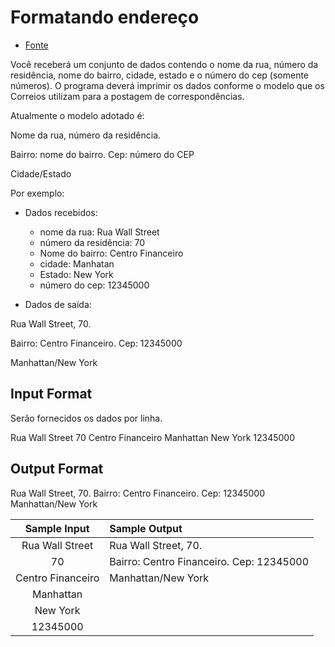 # Formatando endereço

  - [Fonte](http://thehuxley.com/problem/428)



Você receberá um conjunto de dados contendo o nome da rua, número da residência, nome do bairro, cidade, estado e o número do cep (somente números). O programa deverá imprimir os dados conforme o modelo que os Correios utilizam para a postagem de correspondências.

 

Atualmente o modelo adotado é:

Nome da rua, número da residência.

Bairro: nome do bairro. Cep: número do CEP

Cidade/Estado

 

Por exemplo:

  - Dados recebidos:
    - nome da rua: Rua Wall Street
    - número da residência: 70
    - Nome do bairro: Centro Financeiro
    - cidade: Manhatan
    - Estado: New York
    - número do cep: 12345000

  - Dados de saída:

Rua Wall Street, 70.

Bairro: Centro Financeiro. Cep: 12345000

Manhattan/New York

## Input Format

Serão fornecidos os dados por linha.

Rua Wall Street
70
Centro Financeiro
Manhattan
New York
12345000

## Output Format

Rua Wall Street, 70.
Bairro: Centro Financeiro. Cep: 12345000
Manhattan/New York

| Sample Input      | Sample Output                            |
| :---------------: | :--------------------------------------  |
| Rua Wall Street   | Rua Wall Street, 70.                     |
| 70                | Bairro: Centro Financeiro. Cep: 12345000 |
| Centro Financeiro | Manhattan/New York                       |
| Manhattan         |
| New York          |
| 12345000          |